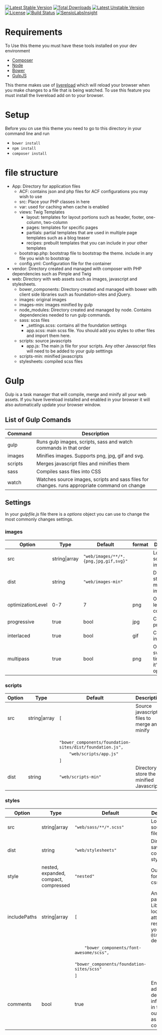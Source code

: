 [![Latest Stable Version](https://poser.pugx.org/sayenkodesign/theme/v/stable)](https://packagist.org/packages/sayenkodesign/theme) 
[![Total Downloads](https://poser.pugx.org/sayenkodesign/theme/downloads)](https://packagist.org/packages/sayenkodesign/theme) 
[![Latest Unstable Version](https://poser.pugx.org/sayenkodesign/theme/v/unstable)](https://packagist.org/packages/sayenkodesign/theme) 
[![License](https://poser.pugx.org/sayenkodesign/theme/license)](https://packagist.org/packages/sayenkodesign/theme)
[![Build Status](https://travis-ci.org/SayenkoDesign/Theme.svg?branch=master)](https://travis-ci.org/SayenkoDesign/Theme)
[![SensioLabsInsight](https://insight.sensiolabs.com/projects/a0c2882f-db5e-484e-9eb4-d001ed357831/mini.png)](https://insight.sensiolabs.com/projects/a0c2882f-db5e-484e-9eb4-d001ed357831)

# Requirements

To Use this theme you must have these tools installed on your dev environment

- [Composer](https://getcomposer.org/)
- [Node](https://nodejs.org/en/)
- [Bower](http://bower.io/)
- [GulpJS](http://gulpjs.com/)

This theme makes use of [livereload](http://livereload.com/) which will reload your browser when you make changes to a file that is being watched.
To use this feature you must install the livereload add on to your browser.

# Setup

Before you cn use this theme you need to go to this directory in your command line and run

- `bower install`
- `npm install`
- `composer install`

# file structure
- App: Directory for application files
  - ACF: contains json and php files for ACF configurations you may wish to use
  - src: Place your PHP classes in here
  - var: used for caching when cache is enabled
  - views: Twig Templates
    - layout: templates for layout portions such as header, footer, one-column, two-column
    - pages: templates for specific pages
    - partials: partial templates that are used in multiple page templates such as a blog teaser
    - recipes: prebuilt templates that you can include in your other templates
  - bootstrap.php: bootstrap file to bootstrap the theme. include in any file you wish to bootstrap
  - config.yml: Configuration file for the container
- vendor: Directory created and managed with composer with PHP dependencies such as Pimple and Twig
- web: Directory with web assets such as images, javascript and stylesheets.
  - bower_components: Directory created and managed with bower with client side libraries such as foundation-sites and jQuery.
  - images: original images
  - images-min: images minified by gulp
  - node_modules: Directory created and managed by node. Contains dependencies needed to run gulp commands.
  - sass: scss files
    - _settings.scss: contains all the foundation settings
    - app.scss: main scss file. You should add you styles to other files and import them here.
  - scripts: source javascripts
    - app.js: The main js file for your scripts. Any other Javascript files will need to be added to your gulp setttings
  - scripts-min: minified javascripts
  - stylesheets: compiled scss files

# Gulp

Gulp is a task manager that will compile, merge and minify all your web assets. 
If you have livereload installed and enabled in your browser it will also automatically update your browser window.

## List of Gulp Comands

| Command | Description |
| ------- | ----------- |
| gulp    | Runs gulp images, scripts, sass and watch commands in that order |
| images  | Minifies images. Supports png, jpg, gif and svg. |
| scripts | Merges javascript files and minifies them |
| sass    | Compiles sass files into CSS |
| watch   | Watches source images, scripts and sass files for changes. runs appropriate command on change |

## Settings

In your *gulpfile.js* file there is a *options* object you can use to change the most commonly changes settings.

### images

| Option | Type | Default | format |Description |
| ------ | ---- | ------- | ------ | ---------- |
| src    | string\|array | `"web/images/**/*.{png,jpg,gif,svg}"` | | Location of source images |
| dist   | string | `"web/images-min"` | | Directory to store minified images |
| optimizationLevel | 0-7 | 7 | png | Optimization level for compression |
| progressive | true | bool | jpg | Convert to progressive |
| interlaced | true | bool | gif | Convert to interlaced |
| multipass | true | bool | png | Optimize svg multiple times until it's fully optimized |

### scripts

| Option | Type | Default |Description |
| ------ | ---- | ------- | ---------- |
| src | string\|array | `[` | Source javascript files to merge and minify |
|     |               | `    "bower_components/foundation-sites/dist/foundation.js",` | |
|     |               | `    "web/scripts/app.js"` | |
|     |               | `]`
| dist | string | `"web/scripts-min"` | Directory to store the minified Javascript |

### styles

| Option | Type | Default |Description |
| ------ | ---- | ------- | ---------- |
| src | string\|array | `"web/sass/**/*.scss"` | Location of source scss files |
| dist | string | `"web/stylesheets"` | Directory to save compiled styles to
| style | nested, expanded, compact, compressed | `"nested"` | Output format for css files |
| includePaths | string\|array | `[` | An array of paths that LibSass can look in to attempt to resolve your `@import` declarations |
|              |               | `    "bower_components/font-awesome/scss",` | |
|              |               | `    "bower_components/foundation-sites/scss"` | |
|              |               | `]`
| comments     | bool | true | Enables additional debugging information in the output file as CSS comments |